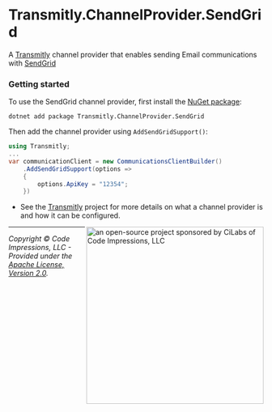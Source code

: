 # Transmitly.ChannelProvider.SendGrid

A [Transmitly](https://github.com/transmitly/transmitly) channel provider that enables sending Email communications with [SendGrid](https://sendgrid.com)

### Getting started

To use the SendGrid channel provider, first install the [NuGet package](https://nuget.org/packages/transmitly.channelprovider.sendgrid):

```shell
dotnet add package Transmitly.ChannelProvider.SendGrid
```

Then add the channel provider using `AddSendGridSupport()`:

```csharp
using Transmitly;
...
var communicationClient = new CommunicationsClientBuilder()
	.AddSendGridSupport(options =>
	{
		options.ApiKey = "12354";
	})
```
* See the [Transmitly](https://github.com/transmitly/transmitly) project for more details on what a channel provider is and how it can be configured.


<picture>
  <source media="(prefers-color-scheme: dark)" srcset="https://github.com/transmitly/transmitly/assets/3877248/524f26c8-f670-4dfa-be78-badda0f48bfb">
  <img alt="an open-source project sponsored by CiLabs of Code Impressions, LLC" src="https://github.com/transmitly/transmitly/assets/3877248/34239edd-234d-4bee-9352-49d781716364" width="350" align="right">
</picture> 

---------------------------------------------------

_Copyright &copy; Code Impressions, LLC - Provided under the [Apache License, Version 2.0](http://apache.org/licenses/LICENSE-2.0.html)._
